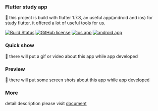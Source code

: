 
### Flutter study app  
:rocket: this project is build with flutter 1.7.8, an useful app(android and ios) for study flutter. it offered a lot of useful tools for us.

[![Build Status](https://travis-ci.com/houko/flutter-study-app.svg?branch=master)](https://travis-ci.com/houko/flutter-study-app)
[![GitHub license](https://img.shields.io/badge/license-BSD--2--Clause-blue)](https://github.com/houko/flutter-study-app/blob/master/LICENSE)
[![ios app](https://img.shields.io/badge/ios-app-brightgreen)](https://houko.github.io/flutter-study-app/)
[![android app](https://img.shields.io/badge/android-app-green)](https://houko.github.io/flutter-study-app/)  

### Quick show
:rocket:
there will put a gif or video about this app while app developed



### Preview
:rocket:
there will put some screen shots about this app while app developed


### More
detail description please visit [document](https://flutterstudy.xiaomo.info)